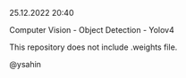 25.12.2022 20:40

Computer Vision - Object Detection - Yolov4

This repository does not include .weights file.

@ysahin